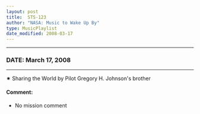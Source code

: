 ```yaml
---
layout: post
title:  STS-123
author: "NASA: Music to Wake Up By"
type: MusicPlaylist
date_modified: 2008-03-17
---
```


----
### DATE: March 17, 2008
----
✷ Sharing the World by Pilot Gregory H. Johnson's brother

#### Comment:
* No mission comment
